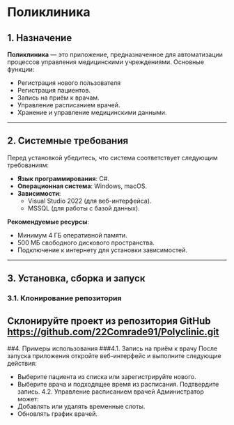 # Поликлиника

## 1. Назначение
**Поликлиника** — это приложение, предназначенное для автоматизации процессов управления медицинскими учреждениями. Основные функции:
- Регистрация нового пользователя
- Регистрация пациентов.
- Запись на приём к врачам.
- Управление расписанием врачей.
- Хранение и управление медицинскими данными.
---
## 2. Системные требования
Перед установкой убедитесь, что система соответствует следующим требованиям:
- **Язык программирования**: C#.
- **Операционная система**: Windows, macOS.
- **Зависимости**:
  - Visual Studio 2022 (для веб-интерфейса).
  - MSSQL (для работы с базой данных).

**Рекомендуемые ресурсы**:
- Минимум 4 ГБ оперативной памяти.
- 500 МБ свободного дискового пространства.
- Подключение к интернету для установки зависимостей.
---
## 3. Установка, сборка и запуск

### 3.1. Клонирование репозитория
Склонируйте проект из репозитория GitHub
https://github.com/22Comrade91/Polyclinic.git
---
##4. Примеры использования
###4.1. Запись на приём к врачу
После запуска приложения откройте веб-интерфейс и выполните следующие действия:
- Выберите пациента из списка или зарегистрируйте нового.
- Выберите врача и подходящее время из расписания.
Подтвердите запись.
4.2. Управление расписанием врачей
Администратор может:
- Добавлять или удалять временные слоты.
- Обновлять график врачей.
